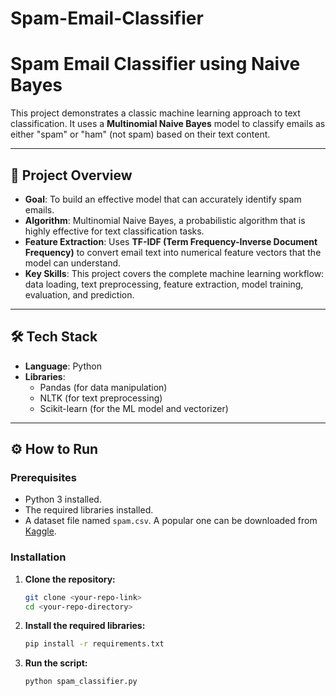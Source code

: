# Spam-Email-Classifier
# Spam Email Classifier using Naive Bayes

This project demonstrates a classic machine learning approach to text classification. It uses a **Multinomial Naive Bayes** model to classify emails as either "spam" or "ham" (not spam) based on their text content.

---

## 🚀 Project Overview

* **Goal**: To build an effective model that can accurately identify spam emails.
* **Algorithm**: Multinomial Naive Bayes, a probabilistic algorithm that is highly effective for text classification tasks.
* **Feature Extraction**: Uses **TF-IDF (Term Frequency-Inverse Document Frequency)** to convert email text into numerical feature vectors that the model can understand.
* **Key Skills**: This project covers the complete machine learning workflow: data loading, text preprocessing, feature extraction, model training, evaluation, and prediction.

---

## 🛠️ Tech Stack

* **Language**: Python
* **Libraries**:
    * Pandas (for data manipulation)
    * NLTK (for text preprocessing)
    * Scikit-learn (for the ML model and vectorizer)

---

## ⚙️ How to Run

### Prerequisites

* Python 3 installed.
* The required libraries installed.
* A dataset file named `spam.csv`. A popular one can be downloaded from [Kaggle](https://www.kaggle.com/datasets/uciml/sms-spam-collection-dataset).

### Installation

1.  **Clone the repository:**
    ```bash
    git clone <your-repo-link>
    cd <your-repo-directory>
    ```
2.  **Install the required libraries:**
    ```bash
    pip install -r requirements.txt
    ```
3.  **Run the script:**
    ```bash
    python spam_classifier.py
    ```
